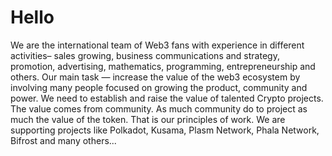 # Hello
We are the international team of Web3 fans with experience in different activities– sales growing, business communications and strategy, promotion, advertising, mathematics, programming, entrepreneurship and others. Our main task — increase the value of the web3 ecosystem by involving many people focused on growing the product, community and power.  We need to establish and raise the value of talented Crypto projects. The value comes from community. As much community do to project as much the value of the token. That is our principles of work. We are supporting projects like Polkadot, Kusama, Plasm Network, Phala Network, Bifrost and many others...
